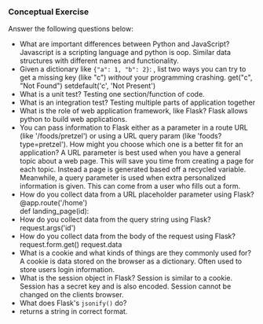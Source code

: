 ### Conceptual Exercise

Answer the following questions below:

- What are important differences between Python and JavaScript?
Javascript is a scripting language and python is oop. 
Similar data structures with different names and functionality. 
- Given a dictionary like ``{"a": 1, "b": 2}``: , list two ways you
  can try to get a missing key (like "c") *without* your programming
  crashing.
 get("c", "Not Found")
 setdefault('c', 'Not Present')
- What is a unit test?
  Testing one section/function of code. 
- What is an integration test?
  Testing multiple parts of application together
- What is the role of web application framework, like Flask?
  Flask allows python to build web applications. 
- You can pass information to Flask either as a parameter in a route URL
  (like '/foods/pretzel') or using a URL query param (like
  'foods?type=pretzel'). How might you choose which one is a better fit
  for an application?
  A URL parameter is best used when you have a general topic about a web page. This will save you time from creating a page for each topic. Instead a page is generated based off a recycled variable. Meanwhile, a query parameter is used when extra personalized information is given. This can come from a user who fills out a form.
- How do you collect data from a URL placeholder parameter using Flask?
  @app.route('/home<id>')  
    def landing_page(id):
- How do you collect data from the query string using Flask?
  request.args('id')
- How do you collect data from the body of the request using Flask?
  request.form.get()
  request.data
- What is a cookie and what kinds of things are they commonly used for?
  A cookie is data stored on the browser as a dictionary. Often used to store users login information. 
- What is the session object in Flask?
  Session is similar to a cookie. Session has a secret key and is also encoded. Session cannot be changed on the clients browser.
- What does Flask's `jsonify()` do?
- returns a string in correct format. 
